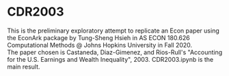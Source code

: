 # CDR2003
This is the preliminary exploratory attempt to replicate an Econ paper using the EconArk package by Tung-Sheng Hsieh in AS ECON 180.626 Computational Methods @ Johns Hopkins University in Fall 2020.<br>
The paper chosen is Castaneda, Diaz-Gimenez, and Rios-Rull's "Accounting for the U.S. Earnings and Wealth Inequality", 2003. <be>
CDR2003.ipynb is the main result. 
